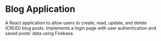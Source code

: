 # Blog Application
A React application to allow users to create, read, update, and delete (CRUD) blog posts.
Implements a login page with user authentication and saved posts’ data using Firebase.
